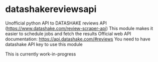 # datashakereviewsapi
Unofficial python API to DATASHAKE reviews API (https://www.datashake.com/review-scraper-api)
This module makes it easier to schedule jobs and fetch the results
Official web API documentation: https://api.datashake.com/#reviews
You need to have datashake API key to use this module

This is currently work-in-progress
